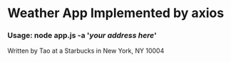 # Weather App Implemented by axios
### Usage: node app.js -a '*your address here*'
Written by Tao at a Starbucks in New York, NY 10004
